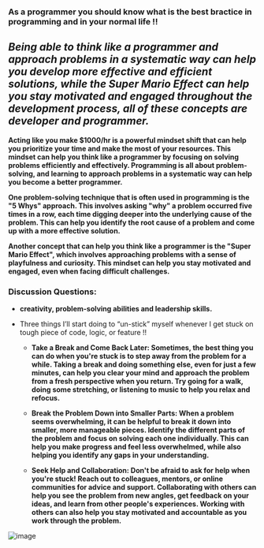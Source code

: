 ### As a programmer you should know what is the best bractice in programming and in your normal life !!


## ***Being able to think like a programmer and approach problems in a systematic way can help you develop more effective and efficient solutions, while the Super Mario Effect can help you stay motivated and engaged throughout the development process, all of these concepts are developer and programmer.***

**Acting like you make $1000/hr is a powerful mindset shift that can help you prioritize your time and make the most of your resources. This mindset can help you think like a programmer by focusing on solving problems efficiently and effectively. Programming is all about problem-solving, and learning to approach problems in a systematic way can help you become a better programmer.**

**One problem-solving technique that is often used in programming is the "5 Whys" approach. This involves asking "why" a problem occurred five times in a row, each time digging deeper into the underlying cause of the problem. This can help you identify the root cause of a problem and come up with a more effective solution.**

**Another concept that can help you think like a programmer is the "Super Mario Effect", which involves approaching problems with a sense of playfulness and curiosity. This mindset can help you stay motivated and engaged, even when facing difficult challenges.**


### Discussion Questions:

-  **creativity, problem-solving abilities and leadership skills.**

-  Three things I’ll start doing to “un-stick” myself whenever I get stuck on tough piece of code, logic, or feature !!

   - **Take a Break and Come Back Later: Sometimes, the best thing you can do when you're stuck is to step away from the problem for a while. Taking a break and doing something else, even for just a few minutes, can help you clear your mind and approach the problem from a fresh perspective when you return. Try going for a walk, doing some stretching, or listening to music to help you relax and refocus.**
   
   - **Break the Problem Down into Smaller Parts: When a problem seems overwhelming, it can be helpful to break it down into smaller, more manageable pieces. Identify the different parts of the problem and focus on solving each one individually. This can help you make progress and feel less overwhelmed, while also helping you identify any gaps in your understanding.**
    
   - **Seek Help and Collaboration: Don't be afraid to ask for help when you're stuck! Reach out to colleagues, mentors, or online communities for advice and support. Collaborating with others can help you see the problem from new angles, get feedback on your ideas, and learn from other people's experiences. Working with others can also help you stay motivated and accountable as you work through the problem.**



![image](https://asktraining.com.sg/wp-content/uploads/2021/03/8-ways-to-improve-your-problem-solving-skills-1024x523.png)

